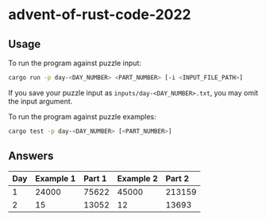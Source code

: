 # advent-of-rust-code-2022

## Usage

To run the program against puzzle input:
```bash
cargo run -p day-<DAY_NUMBER> <PART_NUMBER> [-i <INPUT_FILE_PATH>]
```

If you save your puzzle input as `inputs/day-<DAY_NUMBER>.txt`, you may omit the input argument.

To run the program against puzzle examples:
```bash
cargo test -p day-<DAY_NUMBER> [<PART_NUMBER>]
```

## Answers

| Day | Example 1 | Part 1 | Example 2 | Part 2 |
| :- | :- | :- | :- | :- |
| 1 | 24000 | 75622 | 45000 | 213159 |
| 2 | 15 | 13052 | 12 | 13693 |
